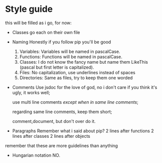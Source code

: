 # Style guide

this will be filled as i go, for now:

- Classes go each on their own file

- Naming
    Honestly if you follow pip you'll be good
    1. Variables:
        Variables will be named in pascalCase.
    2. Functions:
        Functions will be named in pascalCase.
    3. Classes:
        I do not know the fancy name but name them LikeThis (pascal but first letter is capitalized).
    4. Files:
        No capitalization, use underlines instead of spaces
    5. Directories:
        Same as files, try to keep them one worded

- Comments
    Use jsdoc for the love of god, no i don't care if you think it's ugly, it works well;

    use multi line comments *except when in same line comments*;

    regarding same line comments, keep them short;

    comment,document, but don't over do it.

- Paragraphs
    Remember what i said about pip?
    2 lines after functions
    2 lines after classes
    2 lines after objects

remember that these are more guidelines than anything

- Hungarian notation
    NO.